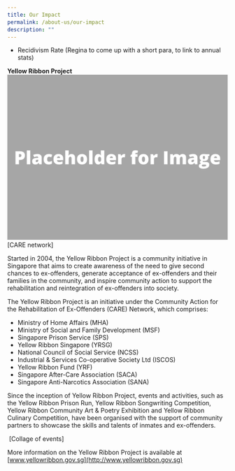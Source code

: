 ```yaml
---
title: Our Impact
permalink: /about-us/our-impact
description: ""
---
```

* Recidivism Rate (Regina to come up with a short para, to link to annual stats)


**Yellow Ribbon Project** <br>
![](/images/Placeholder%20for%20Image.png)
[CARE network]

Started in 2004, the Yellow Ribbon Project is a community initiative in Singapore that aims to create awareness of the need to give second chances to ex-offenders, generate acceptance of ex-offenders and their families in the community, and inspire community action to support the rehabilitation and reintegration of ex-offenders into society. 

The Yellow Ribbon Project is an initiative under the Community Action for the Rehabilitation of Ex-Offenders (CARE) Network, which comprises:
* Ministry of Home Affairs (MHA) 
* Ministry of Social and Family Development (MSF) 
* Singapore Prison Service (SPS)
* Yellow Ribbon Singapore (YRSG) 
* National Council of Social Service (NCSS)
* Industrial & Services Co-operative Society Ltd (ISCOS) 
* Yellow Ribbon Fund (YRF) 
* Singapore After-Care Association (SACA) 
* Singapore Anti-Narcotics Association (SANA) 

Since the inception of Yellow Ribbon Project, events and activities, such as the Yellow Ribbon Prison Run, Yellow Ribbon Songwriting Competition, Yellow Ribbon Community Art & Poetry Exhibition and Yellow Ribbon Culinary Competition, have been organised with the support of community partners to showcase the skills and talents of inmates and ex-offenders. 
 
 ![]()
 [Collage of events]
 
More information on the Yellow Ribbon Project is available at [www.yellowribbon.gov.sg](http://www.yellowribbon.gov.sg)